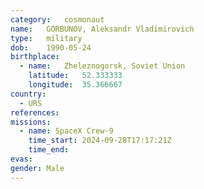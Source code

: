 ```yaml
---
category:	cosmonaut
name:	GORBUNOV, Aleksandr Vladimirovich
type:	military
dob:	1990-05-24
birthplace:
  - name:	Zheleznogorsk, Soviet Union
    latitude:	52.333333
    longitude:	35.366667
country:
  - URS
references:
missions:
  - name: SpaceX Crew-9
    time_start: 2024-09-28T17:17:21Z
    time_end:
evas:
gender:	Male
---
```

